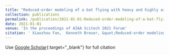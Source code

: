 ```yaml
---
title: "Reduced-order modeling of a bat flying with heavy and highly articulated flapping wing"
collection: publications
permalink: /publication/2021-01-01-Reduced-order-modeling-of-a-bat-flying-with-heavy-and-highly-articulated-flapping-wing
date: 2021-01-01
venue: 'In the proceedings of AIAA Scitech 2021 Forum'
citation: ' Xiaozhou Fan,  Kenneth Breuer, &quot;Reduced-order modeling of a bat flying with heavy and highly articulated flapping wing.&quot; In the proceedings of AIAA Scitech 2021 Forum, 2021.'
---
```

Use [Google Scholar](https://scholar.google.com/scholar?q=Reduced+order+modeling+of+a+bat+flying+with+heavy+and+highly+articulated+flapping+wing){:target="_blank"} for full citation